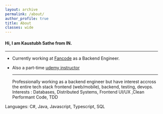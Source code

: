 ```yaml
---
layout: archive
permalink: /about/
author_profile: true
title: About
classes: wide
---
```


#### Hi, I am Kaustubh Sathe from IN.

-------------

- Currently working at [Fancode](https://fancode.com/) as a Backend Engineer.

- Also a part-time [udemy instructor](https://www.udemy.com/user/kaustubh-sathe-5/)

  -----------------
  
  Professionally working as a backend engineer but have interest accross the entire tech stack frontend (web/mobile), backend, testing, devops.
  <br/>
  Interests : Databases, Distributed Systems, Frontend UI/UX ,Clean Performant Code, TDD

Languages: C#, Java, Javascript, Typescript, SQL
